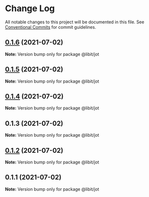 # Change Log

All notable changes to this project will be documented in this file.
See [Conventional Commits](https://conventionalcommits.org) for commit guidelines.

## [0.1.6](https://gitr.net/mindary/libit/compare/@libit/jot@0.1.5...@libit/jot@0.1.6) (2021-07-02)

**Note:** Version bump only for package @libit/jot





## [0.1.5](https://gitr.net/mindary/libit/compare/@libit/jot@0.1.4...@libit/jot@0.1.5) (2021-07-02)

**Note:** Version bump only for package @libit/jot





## [0.1.4](https://gitr.net/mindary/libit/compare/@libit/jot@0.1.3...@libit/jot@0.1.4) (2021-07-02)

**Note:** Version bump only for package @libit/jot





## 0.1.3 (2021-07-02)

**Note:** Version bump only for package @libit/jot





## [0.1.2](https://gitr.net/mindary/libit/compare/@libit/jot@0.1.1...@libit/jot@0.1.2) (2021-07-02)

**Note:** Version bump only for package @libit/jot





## 0.1.1 (2021-07-02)

**Note:** Version bump only for package @libit/jot
